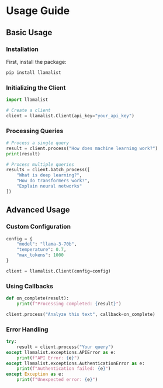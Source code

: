 # Usage Guide

## Basic Usage

### Installation

First, install the package:

```bash
pip install llamalist
```

### Initializing the Client

```python
import llamalist

# Create a client
client = llamalist.Client(api_key="your_api_key")
```

### Processing Queries

```python
# Process a single query
result = client.process("How does machine learning work?")
print(result)

# Process multiple queries
results = client.batch_process([
    "What is deep learning?",
    "How do transformers work?",
    "Explain neural networks"
])
```

## Advanced Usage

### Custom Configuration

```python
config = {
    "model": "llama-3-70b",
    "temperature": 0.7,
    "max_tokens": 1000
}

client = llamalist.Client(config=config)
```

### Using Callbacks

```python
def on_complete(result):
    print(f"Processing completed: {result}")

client.process("Analyze this text", callback=on_complete)
```

### Error Handling

```python
try:
    result = client.process("Your query")
except llamalist.exceptions.APIError as e:
    print(f"API Error: {e}")
except llamalist.exceptions.AuthenticationError as e:
    print(f"Authentication failed: {e}")
except Exception as e:
    print(f"Unexpected error: {e}")
```
